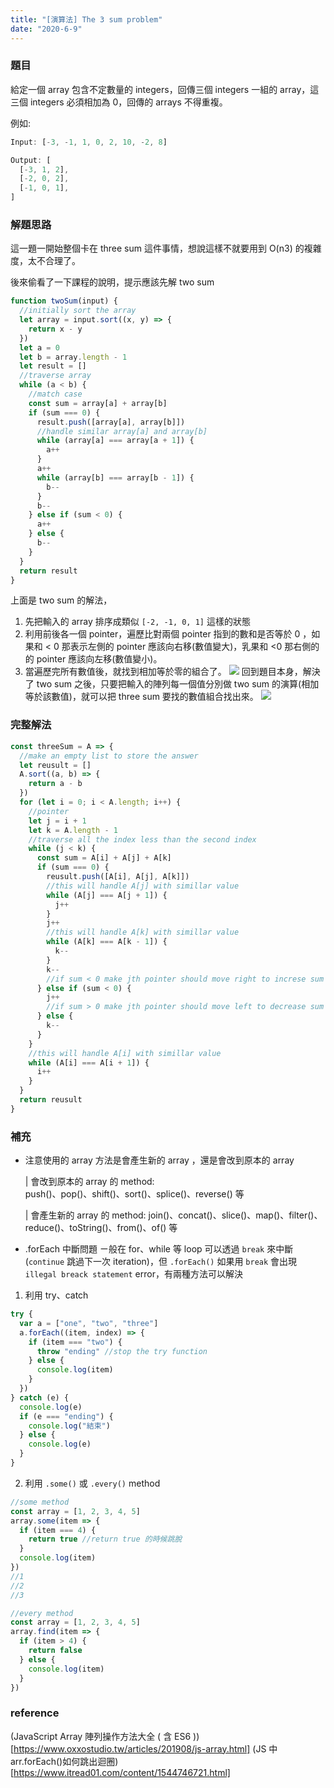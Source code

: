 ```yaml
---
title: "[演算法] The 3 sum problem"
date: "2020-6-9"
---
```


### 題目

給定一個 array 包含不定數量的 integers，回傳三個 integers 一組的 array，這三個 integers 必須相加為 0，回傳的 arrays 不得重複。

例如:

```js
Input: [-3, -1, 1, 0, 2, 10, -2, 8]

Output: [
  [-3, 1, 2],
  [-2, 0, 2],
  [-1, 0, 1],
]
```

### 解題思路

這一題一開始整個卡在 three sum 這件事情，想說這樣不就要用到 O(n3) 的複雜度，太不合理了。

後來偷看了一下課程的說明，提示應該先解 two sum

```js
function twoSum(input) {
  //initially sort the array
  let array = input.sort((x, y) => {
    return x - y
  })
  let a = 0
  let b = array.length - 1
  let result = []
  //traverse array
  while (a < b) {
    //match case
    const sum = array[a] + array[b]
    if (sum === 0) {
      result.push([array[a], array[b]])
      //handle similar array[a] and array[b]
      while (array[a] === array[a + 1]) {
        a++
      }
      a++
      while (array[b] === array[b - 1]) {
        b--
      }
      b--
    } else if (sum < 0) {
      a++
    } else {
      b--
    }
  }
  return result
}
```

上面是 two sum 的解法，

1. 先把輸入的 array 排序成類似 `[-2, -1, 0, 1]` 這樣的狀態
2. 利用前後各一個 pointer，遍歷比對兩個 pointer 指到的數和是否等於 0 ，如果和 < 0 那表示左側的 pointer 應該向右移(數值變大)，乳果和 <0 那右側的的 pointer 應該向左移(數值變小)。
3. 當遍歷完所有數值後，就找到相加等於零的組合了。
   ![](https://i.imgur.com/sCf4o6k.png)
   回到題目本身，解決了 two sum 之後，只要把輸入的陣列每一個值分別做 two sum 的演算(相加等於該數值)，就可以把 three sum 要找的數值組合找出來。
   ![](https://i.imgur.com/RCq4LUO.png)

### 完整解法

```js
const threeSum = A => {
  //make an empty list to store the answer
  let reusult = []
  A.sort((a, b) => {
    return a - b
  })
  for (let i = 0; i < A.length; i++) {
    //pointer
    let j = i + 1
    let k = A.length - 1
    //traverse all the index less than the second index
    while (j < k) {
      const sum = A[i] + A[j] + A[k]
      if (sum === 0) {
        reusult.push([A[i], A[j], A[k]])
        //this will handle A[j] with simillar value
        while (A[j] === A[j + 1]) {
          j++
        }
        j++
        //this will handle A[k] with simillar value
        while (A[k] === A[k - 1]) {
          k--
        }
        k--
        //if sum < 0 make jth pointer should move right to increse sum
      } else if (sum < 0) {
        j++
        //if sum > 0 make jth pointer should move left to decrease sum
      } else {
        k--
      }
    }
    //this will handle A[i] with simillar value
    while (A[i] === A[i + 1]) {
      i++
    }
  }
  return reusult
}
```

### 補充

- 注意使用的 array 方法是會產生新的 array ，還是會改到原本的 array

  | 會改到原本的 array 的 method:  
  push()、pop()、shift()、sort()、splice()、reverse() 等

  | 會產生新的 array 的 method:
  join()、concat()、slice()、map()、filter()、reduce()、toString()、from()、of() 等

- .forEach 中斷問題
  ㄧ般在 for、while 等 loop 可以透過 `break` 來中斷(`continue` 跳過下一次 iteration)，但 `.forEach()` 如果用 `break` 會出現 `illegal breack statement` error，有兩種方法可以解決

1. 利用 try、catch

```js
try {
  var a = ["one", "two", "three"]
  a.forEach((item, index) => {
    if (item === "two") {
      throw "ending" //stop the try function
    } else {
      console.log(item)
    }
  })
} catch (e) {
  console.log(e)
  if (e === "ending") {
    console.log("結束")
  } else {
    console.log(e)
  }
}
```

2. 利用 `.some()` 或 `.every()` method

```js
//some method
const array = [1, 2, 3, 4, 5]
array.some(item => {
  if (item === 4) {
    return true //return true 的時候跳脫
  }
  console.log(item)
})
//1
//2
//3
```

```js
//every method
const array = [1, 2, 3, 4, 5]
array.find(item => {
  if (item > 4) {
    return false
  } else {
    console.log(item)
  }
})
```

### reference

(JavaScript Array 陣列操作方法大全 ( 含 ES6 ))[https://www.oxxostudio.tw/articles/201908/js-array.html]
(JS 中 arr.forEach()如何跳出迴圈)[https://www.itread01.com/content/1544746721.html]
